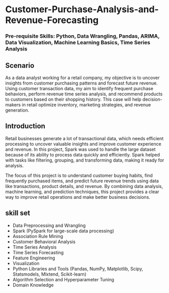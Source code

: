 # Customer-Purchase-Analysis-and-Revenue-Forecasting

### Pre-requisite Skills: Python, Data Wrangling, Pandas, ARIMA, Data Visualization, Machine Learning Basics, Time Series Analysis

## Scenario
As a data analyst working for a retail company, my objective is to uncover insights from customer purchasing patterns and forecast future revenue. Using customer transaction data, my aim to identify frequent purchase behaviors, perform revenue time series analysis, and recommend products to customers based on their shopping history. This case will help decision-makers in retail optimize inventory, marketing strategies, and revenue generation.


## Introduction
Retail businesses generate a lot of transactional data, which needs efficient processing to uncover valuable insights and improve customer experience and revenue. In this project, Spark was used to handle the large dataset because of its ability to process data quickly and efficiently. Spark helped with tasks like filtering, grouping, and transforming data, making it ready for analysis.

The focus of this project is to understand customer buying habits, find frequently purchased items, and predict future revenue trends using data like transactions, product details, and revenue. By combining data analysis, machine learning, and prediction techniques, this project provides a clear way to improve retail operations and make better business decisions.


## skill set
- Data Preprocessing and Wrangling
- Spark (PySpark for large-scale data processing)
- Association Rule Mining
- Customer Behavioral Analysis
- Time Series Analysis
- Time Series Forecasting
- Feature Engineering
- Visualization
- Python Libraries and Tools (Pandas, NumPy, Matplotlib, Scipy, Statsmodels, Mlxtend, Scikit-learn)
- Algorithm Selection and Hyperparameter Tuning
- Domain Knowledge
